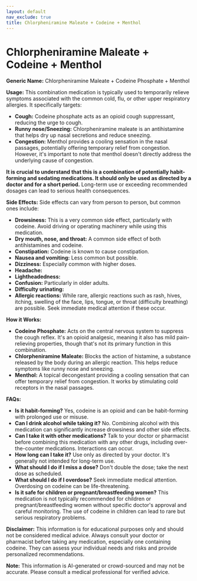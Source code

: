 ```yaml
---
layout: default
nav_exclude: true
title: Chlorpheniramine Maleate + Codeine + Menthol
---
```


# Chlorpheniramine Maleate + Codeine + Menthol

**Generic Name:** Chlorpheniramine Maleate + Codeine Phosphate + Menthol

**Usage:** This combination medication is typically used to temporarily relieve symptoms associated with the common cold, flu, or other upper respiratory allergies.  It specifically targets:

* **Cough:** Codeine phosphate acts as an opioid cough suppressant, reducing the urge to cough.
* **Runny nose/Sneezing:** Chlorpheniramine maleate is an antihistamine that helps dry up nasal secretions and reduce sneezing.
* **Congestion:** Menthol provides a cooling sensation in the nasal passages, potentially offering temporary relief from congestion.  However, it's important to note that menthol doesn't directly address the underlying cause of congestion.

**It is crucial to understand that this is a combination of potentially habit-forming and sedating medications.  It should only be used as directed by a doctor and for a short period.**  Long-term use or exceeding recommended dosages can lead to serious health consequences.

**Side Effects:**  Side effects can vary from person to person, but common ones include:

* **Drowsiness:** This is a very common side effect, particularly with codeine.  Avoid driving or operating machinery while using this medication.
* **Dry mouth, nose, and throat:**  A common side effect of both antihistamines and codeine.
* **Constipation:** Codeine is known to cause constipation.
* **Nausea and vomiting:**  Less common but possible.
* **Dizziness:**  Especially common with higher doses.
* **Headache:**
* **Lightheadedness:**
* **Confusion:** Particularly in older adults.
* **Difficulty urinating:**
* **Allergic reactions:**  While rare, allergic reactions such as rash, hives, itching, swelling of the face, lips, tongue, or throat (difficulty breathing) are possible.  Seek immediate medical attention if these occur.

**How it Works:**

* **Codeine Phosphate:**  Acts on the central nervous system to suppress the cough reflex. It's an opioid analgesic, meaning it also has mild pain-relieving properties, though that's not its primary function in this combination.
* **Chlorpheniramine Maleate:** Blocks the action of histamine, a substance released by the body during an allergic reaction.  This helps reduce symptoms like runny nose and sneezing.
* **Menthol:**  A topical decongestant providing a cooling sensation that can offer temporary relief from congestion. It works by stimulating cold receptors in the nasal passages.

**FAQs:**

* **Is it habit-forming?** Yes, codeine is an opioid and can be habit-forming with prolonged use or misuse.
* **Can I drink alcohol while taking it?**  No.  Combining alcohol with this medication can significantly increase drowsiness and other side effects.
* **Can I take it with other medications?** Talk to your doctor or pharmacist before combining this medication with any other drugs, including over-the-counter medications.  Interactions can occur.
* **How long can I take it?**  Use only as directed by your doctor.  It's generally not intended for long-term use.
* **What should I do if I miss a dose?** Don't double the dose; take the next dose as scheduled.
* **What should I do if I overdose?**  Seek immediate medical attention.  Overdosing on codeine can be life-threatening.
* **Is it safe for children or pregnant/breastfeeding women?**  This medication is not typically recommended for children or pregnant/breastfeeding women without specific doctor's approval and careful monitoring. The use of codeine in children can lead to rare but serious respiratory problems.


**Disclaimer:** This information is for educational purposes only and should not be considered medical advice.  Always consult your doctor or pharmacist before taking any medication, especially one containing codeine.  They can assess your individual needs and risks and provide personalized recommendations.


**Note:** This information is AI-generated or crowd-sourced and may not be accurate. Please consult a medical professional for verified advice.